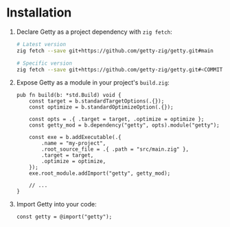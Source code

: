 # Installation

1. Declare Getty as a project dependency with `zig fetch`:

    ```sh title="Shell session"
    # Latest version
    zig fetch --save git+https://github.com/getty-zig/getty.git#main

    # Specific version
    zig fetch --save git+https://github.com/getty-zig/getty.git#<COMMIT>
    ```

2. Expose Getty as a module in your project's `build.zig`:

    ```zig title="<code>build.zig</code>" hl_lines="5-6 14"
    pub fn build(b: *std.Build) void {
        const target = b.standardTargetOptions(.{});
        const optimize = b.standardOptimizeOption(.{});

        const opts = .{ .target = target, .optimize = optimize };
        const getty_mod = b.dependency("getty", opts).module("getty");

        const exe = b.addExecutable(.{
            .name = "my-project",
            .root_source_file = .{ .path = "src/main.zig" },
            .target = target,
            .optimize = optimize,
        });
        exe.root_module.addImport("getty", getty_mod);

        // ...
    }
    ```

3. Import Getty into your code:

    ```zig title="<code>src/main.zig</code>"
    const getty = @import("getty");
    ```
